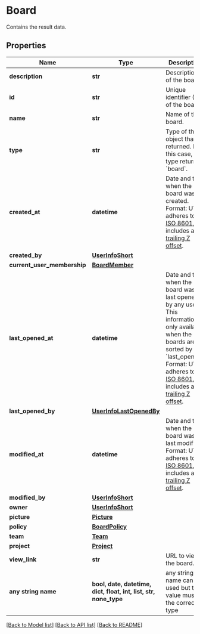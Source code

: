 # Board

Contains the result data.

## Properties
Name | Type | Description | Notes
------------ | ------------- | ------------- | -------------
**description** | **str** | Description of the board. | 
**id** | **str** | Unique identifier (ID) of the board. | 
**name** | **str** | Name of the board. | 
**type** | **str** | Type of the object that is returned. In this case, type returns &#x60;board&#x60;. | 
**created_at** | **datetime** | Date and time when the board was created. Format: UTC, adheres to [ISO 8601](https://en.wikipedia.org/wiki/ISO_8601), includes a [trailing Z offset](https://en.wikipedia.org/wiki/ISO_8601#Coordinated_Universal_Time_(UTC)). | [optional] 
**created_by** | [**UserInfoShort**](UserInfoShort.md) |  | [optional] 
**current_user_membership** | [**BoardMember**](BoardMember.md) |  | [optional] 
**last_opened_at** | **datetime** | Date and time when the board was last opened by any user. This information is only available when the boards are sorted by &#x60;last_opened&#x60;. Format: UTC, adheres to [ISO 8601](https://en.wikipedia.org/wiki/ISO_8601), includes a [trailing Z offset](https://en.wikipedia.org/wiki/ISO_8601#Coordinated_Universal_Time_(UTC)). | [optional] 
**last_opened_by** | [**UserInfoLastOpenedBy**](UserInfoLastOpenedBy.md) |  | [optional] 
**modified_at** | **datetime** | Date and time when the board was last modified. Format: UTC, adheres to [ISO 8601](https://en.wikipedia.org/wiki/ISO_8601), includes a [trailing Z offset](https://en.wikipedia.org/wiki/ISO_8601#Coordinated_Universal_Time_(UTC)). | [optional] 
**modified_by** | [**UserInfoShort**](UserInfoShort.md) |  | [optional] 
**owner** | [**UserInfoShort**](UserInfoShort.md) |  | [optional] 
**picture** | [**Picture**](Picture.md) |  | [optional] 
**policy** | [**BoardPolicy**](BoardPolicy.md) |  | [optional] 
**team** | [**Team**](Team.md) |  | [optional] 
**project** | [**Project**](Project.md) |  | [optional] 
**view_link** | **str** | URL to view the board. | [optional] 
**any string name** | **bool, date, datetime, dict, float, int, list, str, none_type** | any string name can be used but the value must be the correct type | [optional]

[[Back to Model list]](../README.md#documentation-for-models) [[Back to API list]](../README.md#documentation-for-api-endpoints) [[Back to README]](../README.md)


